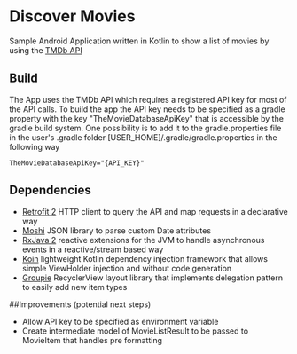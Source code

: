# Discover Movies
Sample Android Application written in Kotlin to show a list of movies by using the [TMDb API](https://www.themoviedb.org/documentation/api)

## Build
The App uses the TMDb API which requires a registered API key for most of the API calls. To build the app the API key needs to be specified as a gradle property with the key "TheMovieDatabaseApiKey" that is accessible by the gradle build system. One possibility is to add it to the gradle.properties file in the user's .gradle folder  [USER_HOME]/.gradle/gradle.properties in the following way
````
TheMovieDatabaseApiKey="{API_KEY}"
```` 

## Dependencies
* [Retrofit 2](http://square.github.io/retrofit) HTTP client to query the API and map requests in a declarative way
* [Moshi](https://github.com/square/moshi) JSON library to parse custom Date attributes
* [RxJava 2](https://github.com/ReactiveX/RxJava) reactive extensions for the JVM to handle asynchronous events in a reactive/stream based way  
* [Koin](https://insert-koin.io/) lightweight Kotlin dependency injection framework that allows simple ViewHolder injection and without code generation
* [Groupie](https://github.com/lisawray/groupie) RecyclerView layout library that implements delegation pattern to easily add new item types   

##Improvements (potential next steps)
* Allow API key to be specified as environment variable
* Create intermediate model of MovieListResult to be passed to MovieItem that handles pre formatting